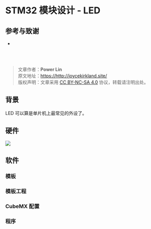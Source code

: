 # STM32 模块设计 - LED

## 参考与致谢

- []()

<br />

<br />

> 文章作者：**Power Lin**  
> 原文地址：<https://http://joycekirkland.site/>  
> 版权声明：文章采用 [CC BY-NC-SA 4.0](https://creativecommons.org/licenses/by/4.0/deed.zh) 协议，转载请注明出处。

## 背景

LED 可以算是单片机上最常见的外设了。

## 硬件

![](https://wiki-media-1253965369.cos.ap-guangzhou.myqcloud.com/img/20200607173411.jpg)

## 软件

### 模板

### 模板工程

### CubeMX 配置

### 程序
